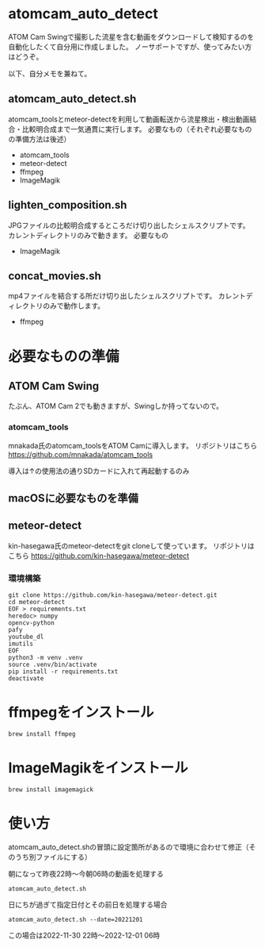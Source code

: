# atomcam_auto_detect
ATOM Cam Swingで撮影した流星を含む動画をダウンロードして検知するのを自動化したくて自分用に作成しました。
ノーサポートですが、使ってみたい方はどうぞ。

以下、自分メモを兼ねて。

## atomcam_auto_detect.sh
atomcam_toolsとmeteor-detectを利用して動画転送から流星検出・検出動画結合・比較明合成まで一気通貫に実行します。
必要なもの（それぞれ必要なものの準備方法は後述）
- atomcam_tools
- meteor-detect
- ffmpeg
- ImageMagik

## lighten_composition.sh
JPGファイルの比較明合成するところだけ切り出したシェルスクリプトです。
カレントディレクトリのみで動きます。
必要なもの
- ImageMagik

## concat_movies.sh
mp4ファイルを結合する所だけ切り出したシェルスクリプトです。
カレントディレクトリのみで動作します。
- ffmpeg


# 必要なものの準備

## ATOM Cam Swing
たぶん、ATOM Cam 2でも動きますが、Swingしか持ってないので。

### atomcam_tools
mnakada氏のatomcam_toolsをATOM Camに導入します。
リポジトリはこちら
https://github.com/mnakada/atomcam_tools

導入は↑の使用法の通りSDカードに入れて再起動するのみ

## macOSに必要なものを準備
## meteor-detect
kin-hasegawa氏のmeteor-detectをgit cloneして使っています。
リポジトリはこちら
https://github.com/kin-hasegawa/meteor-detect


### 環境構築
```
git clone https://github.com/kin-hasegawa/meteor-detect.git
cd meteor-detect
EOF > requirements.txt
heredoc> numpy
opencv-python
pafy
youtube_dl
imutils
EOF
python3 -m venv .venv
source .venv/bin/activate
pip install -r requirements.txt
deactivate
```

# ffmpegをインストール
```
brew install ffmpeg
```

# ImageMagikをインストール
```
brew install imagemagick
```


# 使い方
atomcam_auto_detect.shの冒頭に設定箇所があるので環境に合わせて修正（そのうち別ファイルにする）

朝になって昨夜22時〜今朝06時の動画を処理する
```
atomcam_auto_detect.sh
```

日にちが過ぎて指定日付とその前日を処理する場合
```
atomcam_auto_detect.sh --date=20221201
```
この場合は2022-11-30 22時〜2022-12-01 06時
